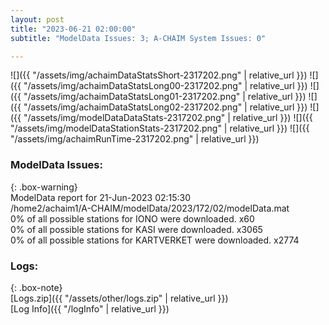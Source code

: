 ```yaml
---
layout: post
title: "2023-06-21 02:00:00"
subtitle: "ModelData Issues: 3; A-CHAIM System Issues: 0"

---
```


![]({{ "/assets/img/achaimDataStatsShort-2317202.png" | relative_url }})
![]({{ "/assets/img/achaimDataStatsLong00-2317202.png" | relative_url }})
![]({{ "/assets/img/achaimDataStatsLong01-2317202.png" | relative_url }})
![]({{ "/assets/img/achaimDataStatsLong02-2317202.png" | relative_url }})
![]({{ "/assets/img/modelDataDataStats-2317202.png" | relative_url }})
![]({{ "/assets/img/modelDataStationStats-2317202.png" | relative_url }})
![]({{ "/assets/img/achaimRunTime-2317202.png" | relative_url }})


### ModelData Issues:  
  
{: .box-warning}  
 ModelData report for 21-Jun-2023 02:15:30   
 /home2/achaim1/A-CHAIM/modelData/2023/172/02/modelData.mat   
 0% of all possible stations for IONO were downloaded. x60   
 0% of all possible stations for KASI were downloaded. x3065   
 0% of all possible stations for KARTVERKET were downloaded. x2774   
  


### Logs:  
  
{: .box-note}  
[Logs.zip]({{ "/assets/other/logs.zip" | relative_url }})  
[Log Info]({{ "/logInfo" | relative_url }})  
